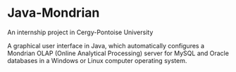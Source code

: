 # Java-Mondrian
An internship project in Cergy-Pontoise University

A graphical user interface in Java, which automatically configures a Mondrian OLAP (Online Analytical Processing) server for MySQL and Oracle databases in a Windows or Linux computer operating system.
